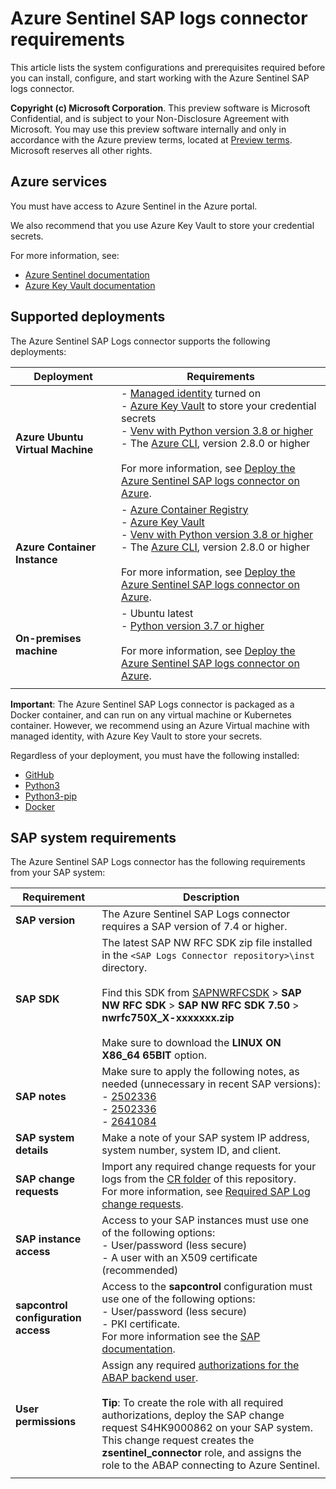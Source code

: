 # Azure Sentinel SAP logs connector requirements

This article lists the system configurations and prerequisites required before you can install, configure, and start working with the Azure Sentinel SAP logs connector.

**Copyright (c) Microsoft Corporation**.  This preview software is Microsoft Confidential, and is subject to your Non-Disclosure Agreement with Microsoft.  You may use this preview software internally and only in accordance with the Azure preview terms, located at [Preview terms](https://azure.microsoft.com/support/legal/preview-supplemental-terms/).  Microsoft reserves all other rights.

## Azure services

You must have access to Azure Sentinel in the Azure portal. 

We also recommend that you use Azure Key Vault to store your credential secrets. 

For more information, see:

- [Azure Sentinel documentation](https://docs.microsoft.com/azure/sentinel/)
- [Azure Key Vault documentation](https://docs.microsoft.com/en-us/azure/key-vault/)

## Supported deployments

The Azure Sentinel SAP Logs connector supports the following deployments:

|Deployment  |Requirements  |
|---------|---------|
|**Azure Ubuntu Virtual Machine**     | - [Managed identity](https://docs.microsoft.com/azure/active-directory/managed-identities-azure-resources/) turned on <br>- [Azure Key Vault](https://docs.microsoft.com/en-us/azure/key-vault/) to store your credential secrets <br>- [Venv with Python version 3.8 or higher](https://docs.python.org/3.8/library/venv.html) <br>   - The [Azure CLI](https://docs.microsoft.com/cli/azure/), version 2.8.0 or higher <br><br>For more information, see [Deploy the Azure Sentinel SAP logs connector on Azure](deploy-azure.md).        |
|**Azure Container Instance**     |    - [Azure Container Registry](https://docs.microsoft.com/azure/container-registry) <br>- [Azure Key Vault](https://docs.microsoft.com/azure/key-vault/)<br>    - [Venv with Python version 3.8 or higher](https://docs.python.org/3.8/library/venv.html) <br>    - The [Azure CLI](https://docs.microsoft.com/cli/azure/), version 2.8.0 or higher <br><br>For more information, see [Deploy the Azure Sentinel SAP logs connector on Azure](deploy-azure.md).     |
|**On-premises machine**     | - Ubuntu latest <br>- [Python version 3.7 or higher](https://www.python.org/downloads/release/python-370/)      <br><br>    For more information, see [Deploy the Azure Sentinel SAP logs connector on Azure](deploy-onprem.md). |
|     |         |

**Important**: The Azure Sentinel SAP Logs connector is packaged as a Docker container, and can run on any virtual machine or Kubernetes container. However, we recommend using an Azure Virtual machine with managed identity, with Azure Key Vault to store your secrets.

Regardless of your deployment, you must have the following installed:

- [GitHub](https://github.com/)
- [Python3](https://www.python.org/download/releases/3.0/)
- [Python3-pip](https://pypi.org/project/pip/)
- [Docker](https://www.docker.com/) 

## SAP system requirements

The Azure Sentinel SAP Logs connector has the following requirements from your SAP system:

|Requirement  |Description  |
|---------|---------|
|**SAP version**     |  The Azure Sentinel SAP Logs connector requires a SAP version of 7.4 or higher.       |
| **SAP SDK** | The latest SAP NW RFC SDK zip file installed in the `<SAP Logs Connector repository>\inst` directory. <br><br>Find this SDK from [SAPNWRFCSDK](https://launchpad.support.sap.com/#/softwarecenter/template/products/_APP=00200682500000001943&_EVENT=DISPHIER&HEADER=Y&FUNCTIONBAR=N&EVENT=TREE&NE=NAVIGATE&ENR=01200314690100002214&V=MAINT) > **SAP NW RFC SDK** > **SAP NW RFC SDK 7.50** > **nwrfc750X_X-xxxxxxx.zip** <br><br>Make sure to download the **LINUX ON X86_64 65BIT** option.
|**SAP notes**     | Make sure to apply the following notes, as needed (unnecessary in recent SAP versions): <br>- [2502336](https://launchpad.support.sap.com/#/notes/2502336)<br>    - [2502336](https://launchpad.support.sap.com/#/notes/2502336)<br>    - [2641084](https://launchpad.support.sap.com/#/notes/2641084)        |
|**SAP system details**     |    Make a note of your SAP system IP address, system number, system ID, and client.     |
|**SAP change requests**     |  Import any required change requests for your logs from the [CR folder](../CR/) of this repository. <br>For more information, see [Required SAP Log change requests](../CR/README.MD).       |
|**SAP instance access**     | Access to your SAP instances must use one of the following options: <br>- User/password (less secure)<br> - A user with an X509 certificate (recommended)        |
|**sapcontrol configuration access**     |Access to the **sapcontrol** configuration must use one of the following options: <br>- User/password (less secure)<br>    - PKI certificate. <br>For more information see the [SAP documentation](https://launchpad.support.sap.com/#/notes/927637).         |
|**User permissions**     |  Assign any required [authorizations for the ABAP backend user](abap-backend-authorizations).  <br><br>**Tip**: To create the role with all required authorizations, deploy the SAP change request S4HK9000862 on your SAP system. This change request creates the **zsentinel_connector** role, and assigns the role to the ABAP connecting to Azure Sentinel.       |
|     |         |


